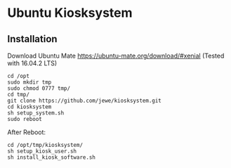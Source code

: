 # Ubuntu Kiosksystem

## Installation
Download Ubuntu Mate
https://ubuntu-mate.org/download/#xenial
(Tested with 16.04.2 LTS)


```
cd /opt
sudo mkdir tmp
sudo chmod 0777 tmp/
cd tmp/
git clone https://github.com/jewe/kiosksystem.git
cd kiosksystem
sh setup_system.sh
sudo reboot
```

After Reboot:
```
cd /opt/tmp/kiosksystem/
sh setup_kiosk_user.sh
sh install_kiosk_software.sh
```
